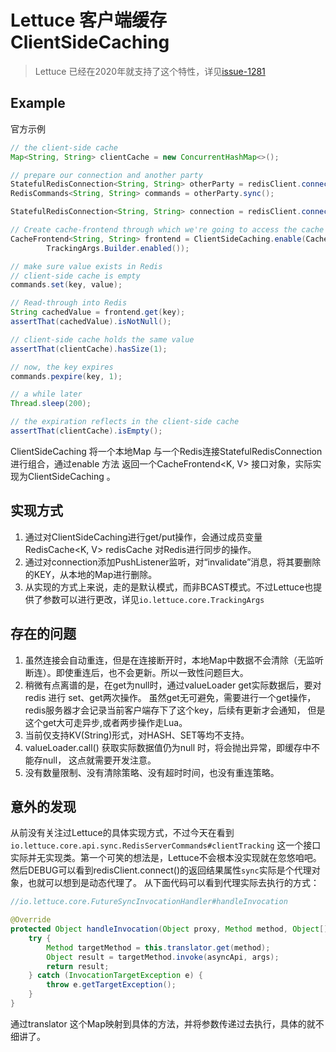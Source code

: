 # Lettuce 客户端缓存 ClientSideCaching

> Lettuce 已经在2020年就支持了这个特性，详见[issue-1281](https://github.com/lettuce-io/lettuce-core/issues/1281)

## Example

官方示例
```java
// the client-side cache
Map<String, String> clientCache = new ConcurrentHashMap<>();

// prepare our connection and another party
StatefulRedisConnection<String, String> otherParty = redisClient.connect();
RedisCommands<String, String> commands = otherParty.sync();

StatefulRedisConnection<String, String> connection = redisClient.connect();

// Create cache-frontend through which we're going to access the cache
CacheFrontend<String, String> frontend = ClientSideCaching.enable(CacheAccessor.forMap(clientCache), connection,
        TrackingArgs.Builder.enabled());

// make sure value exists in Redis
// client-side cache is empty
commands.set(key, value);

// Read-through into Redis
String cachedValue = frontend.get(key);
assertThat(cachedValue).isNotNull();

// client-side cache holds the same value
assertThat(clientCache).hasSize(1);

// now, the key expires
commands.pexpire(key, 1);

// a while later
Thread.sleep(200);

// the expiration reflects in the client-side cache
assertThat(clientCache).isEmpty();
```
ClientSideCaching 将一个本地Map 与一个Redis连接StatefulRedisConnection 进行组合，通过enable 方法
返回一个CacheFrontend<K, V> 接口对象，实际实现为ClientSideCaching 。

## 实现方式

1. 通过对ClientSideCaching进行get/put操作，会通过成员变量RedisCache<K, V> redisCache 对Redis进行同步的操作。
2. 通过对connection添加PushListener监听，对“invalidate”消息，将其要删除的KEY，从本地的Map进行删除。
3. 从实现的方式上来说，走的是默认模式，而非BCAST模式。不过Lettuce也提供了参数可以进行更改，详见`io.lettuce.core.TrackingArgs`

## 存在的问题

1. 虽然连接会自动重连，但是在连接断开时，本地Map中数据不会清除（无监听断连）。即使重连后，也不会更新。所以一致性问题巨大。
2. 稍微有点离谱的是，在get为null时，通过valueLoader get实际数据后，要对redis 进行 set、get两次操作。
虽然get无可避免，需要进行一个get操作，redis服务器才会记录当前客户端存下了这个key，后续有更新才会通知，
但是这个get大可走异步,或者两步操作走Lua。
3. 当前仅支持KV(String)形式，对HASH、SET等均不支持。
4. valueLoader.call() 获取实际数据值仍为null 时，将会抛出异常，即缓存中不能存null， 这点就需要开发注意。
5. 没有数量限制、没有清除策略、没有超时时间，也没有重连策略。

## 意外的发现

从前没有关注过Lettuce的具体实现方式，不过今天在看到`io.lettuce.core.api.sync.RedisServerCommands#clientTracking` 
这一个接口实际并无实现类。第一个可笑的想法是，Lettuce不会根本没实现就在忽悠咱吧。
然后DEBUG可以看到redisClient.connect()的返回结果属性`sync`实际是个代理对象，也就可以想到是动态代理了。
从下面代码可以看到代理实际去执行的方式：
```java
//io.lettuce.core.FutureSyncInvocationHandler#handleInvocation

@Override
protected Object handleInvocation(Object proxy, Method method, Object[] args) throws Throwable {
    try {
        Method targetMethod = this.translator.get(method);
        Object result = targetMethod.invoke(asyncApi, args);
        return result;
    } catch (InvocationTargetException e) {
        throw e.getTargetException();
    }
}
```
通过translator 这个Map映射到具体的方法，并将参数传递过去执行，具体的就不细讲了。